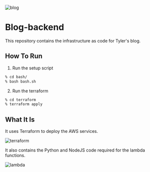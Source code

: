 ![blog](https://tnorlundgithub.s3-us-west-2.amazonaws.com/blog.png)

# Blog-backend

This repository contains the infrastructure as code for Tyler's blog. 

## How To Run
1. Run the setup script
```bash
% cd bash/
% bash bash.sh
```
2. Run the terraform
```bash
% cd terraform
% terraform apply
```

## What It Is
It uses Terraform to deploy the AWS services.

![terraform](https://tnorlundgithub.s3-us-west-2.amazonaws.com/terraform.png)

It also contains the Python and NodeJS code required for the lambda functions.

![lambda](https://tnorlundgithub.s3-us-west-2.amazonaws.com/lambda.png)